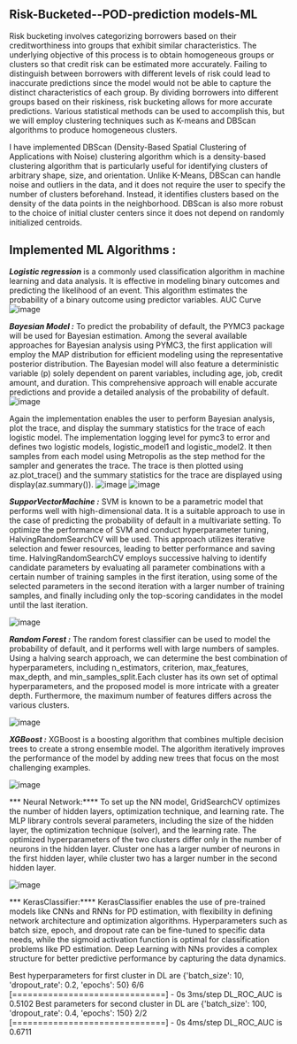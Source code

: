 ## Risk-Bucketed--POD-prediction models-ML

Risk bucketing involves categorizing borrowers based on their creditworthiness into groups that exhibit similar characteristics. The underlying objective of this process is to obtain homogeneous groups or clusters so that credit risk can be estimated more accurately. Failing to distinguish between borrowers with different levels of risk could lead to inaccurate predictions since the model would not be able to capture the distinct characteristics of each group. By dividing borrowers into different groups based on their riskiness, risk bucketing allows for more accurate predictions. Various statistical methods can be used to accomplish this, but we will employ clustering techniques such as K-means and DBScan algorithms to produce homogeneous clusters.

I have implemented DBScan (Density-Based Spatial Clustering of Applications with Noise) clustering algorithm which  is a density-based clustering algorithm that is particularly useful for identifying clusters of arbitrary shape, size, and orientation. Unlike K-Means, DBScan can handle noise and outliers in the data, and it does not require the user to specify the number of clusters beforehand. Instead, it identifies clusters based on the density of the data points in the neighborhood. DBScan is also more robust to the choice of initial cluster centers since it does not depend on randomly initialized centroids.


## Implemented ML Algorithms : 

***Logistic regression*** is a commonly used classification algorithm in machine learning and data analysis.
It is effective in modeling binary outcomes and predicting the likelihood of an event. This algorithm estimates the probability of a binary outcome using predictor variables.
AUC Curve
![image](https://user-images.githubusercontent.com/40602129/224083547-f51f0d0d-ea9e-45e6-8f54-c52d58b52554.png)


***Bayesian Model :*** To predict the probability of default, the PYMC3 package will be used for Bayesian estimation. Among the several available approaches for Bayesian analysis using PYMC3, the first application will employ the MAP distribution for efficient modeling using the representative posterior distribution. The Bayesian model will also feature a deterministic variable (p) solely dependent on parent variables, including age, job, credit amount, and duration. This comprehensive approach will enable accurate predictions and provide a detailed analysis of the probability of default.
![image](https://user-images.githubusercontent.com/40602129/224084578-51b1b6e5-c2d2-412d-9067-d685d75dd662.png)


Again the implementation enables the user to perform Bayesian analysis, plot the trace, and display the summary statistics for the trace of each logistic model. The implementation logging level for pymc3 to error and defines two logistic models, logistic_model1 and logistic_model2. It then samples from each model using Metropolis as the step method for the sampler and generates the trace. The trace is then plotted using az.plot_trace() and the summary statistics for the trace are displayed using display(az.summary()). 
![image](https://user-images.githubusercontent.com/40602129/224085294-b27f0f1f-ce6b-4fb1-9ce7-e1854e799cac.png)
![image](https://user-images.githubusercontent.com/40602129/224085407-7ae9a8b7-e57e-4b3b-a49f-c710b628e40a.png)



***SupporVectorMachine :*** SVM is known to be a parametric model that performs well with high-dimensional data. It is a suitable approach to use in the case of predicting the probability of default in a multivariate setting. To optimize the performance of SVM and conduct hyperparameter tuning, HalvingRandomSearchCV will be used. This approach utilizes iterative selection and fewer resources, leading to better performance and saving time. HalvingRandomSearchCV employs successive halving to identify candidate parameters by evaluating all parameter combinations with a certain number of training samples in the first iteration, using some of the selected parameters in the second iteration with a larger number of training samples, and finally including only the top-scoring candidates in the model until the last iteration.

![image](https://user-images.githubusercontent.com/40602129/224086244-e40c1177-741a-44b8-aac4-bd4e15392738.png)


***Random Forest :*** The random forest classifier can be used to model the probability of default, and it performs well with large numbers of samples. Using a halving search approach, we can determine the best combination of hyperparameters, including n_estimators, criterion, max_features, max_depth, and min_samples_split.Each cluster has its own set of optimal hyperparameters, and the proposed model is more intricate with a greater depth. Furthermore, the maximum number of features differs across the various clusters.

![image](https://user-images.githubusercontent.com/40602129/224088175-c817cc0c-f5aa-4cf6-9cd8-c212b09a8df0.png)


***XGBoost :*** XGBoost is a boosting algorithm that combines multiple decision trees to create a strong ensemble model. The algorithm iteratively improves the performance of the model by adding new trees that focus on the most challenging examples. 

![image](https://user-images.githubusercontent.com/40602129/224089428-23ffc14a-c4d3-4afe-a01d-68c4ee68cb6e.png)


*** Neural Network:****  To set up the NN model, GridSearchCV optimizes the number of hidden layers, optimization technique, and learning rate. The MLP library controls several parameters, including the size of the hidden layer, the optimization technique (solver), and the learning rate. The optimized hyperparameters of the two clusters differ only in the number of neurons in the hidden layer. Cluster one has a larger number of neurons in the first hidden layer, while cluster two has a larger number in the second hidden layer.

![image](https://user-images.githubusercontent.com/40602129/224089884-c63d9a20-72d1-4526-837b-56aaa72281d9.png)



*** KerasClassifier:****  KerasClassifier enables the use of pre-trained models like CNNs and RNNs for PD estimation, with flexibility in defining network architecture and optimization algorithms. Hyperparameters such as batch size, epoch, and dropout rate can be fine-tuned to specific data needs, while the sigmoid activation function is optimal for classification problems like PD estimation. Deep Learning with NNs provides a complex structure for better predictive performance by capturing the data dynamics.

Best hyperparameters for first cluster in DL are {'batch_size': 10, 'dropout_rate': 0.2, 'epochs': 50}
6/6 [==============================] - 0s 3ms/step
DL_ROC_AUC is 0.5102
Best parameters for second cluster in DL are {'batch_size': 100, 'dropout_rate': 0.4, 'epochs': 150}
2/2 [==============================] - 0s 4ms/step
DL_ROC_AUC is 0.6711





